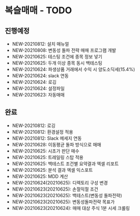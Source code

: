 # 복슬매매 - TODO

## 진행예정
- NEW-20210812: 설치 매뉴얼
- NEW-20210808: 변동성 돌파 전략 매매 프로그램 개발
- NEW-20210625: 테스팅 조건에 종목 정보 넣기
- NEW-20210625: 두개 이상 종목 동시 백테스팅
- NEW-20210624: 파생상품 거래에서 수익 시 양도소딕세(15.4%)
- NEW-20210624: slack 연동
- NEW-20210624: 로깅
- NEW-20210624: 설정파일
- NEW-20210623: 자동매매

## 완료
- NEW-20210812: 로깅
- NEW-20210812: 환경설정 적용
- NEW-20210812: Slack 메세지 연동
- NEW-20210628: 이동평균 돌파 방식으로 매매
- NEW-20210625: 시초가 판단 매수
- NEW-20210625: 트레일링 스탑 적용
- NEW-20210625: 백테스트 조건별 요약결과 엑셀 리포트
- NEW-20210625: 분석 결과 엑셀 익스포트
- NEW-20210625: MDD 계산
- NEW-20210624(20210625): 디렉토리 구성 변경
- NEW-20210623(20210625): 손절익절 조건
- NEW-20210623(20210625): 백테스트(변동성 돌파전략)
- NEW-20210623(20210625): 변동성돌파전략 목표가
- NEW-20210623(20210624): 매매 대상 주식 1분 시세 크롤링

